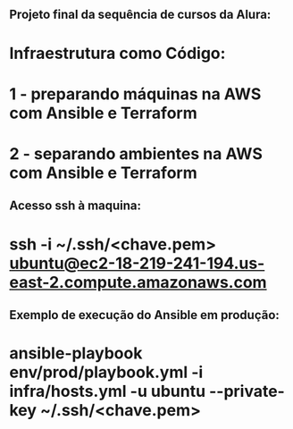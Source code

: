 ## Projeto final da sequência de cursos da Alura:
# Infraestrutura como Código:
# 1 - preparando máquinas na AWS com Ansible e Terraform
# 2 - separando ambientes na AWS com Ansible e Terraform

## Acesso ssh à maquina:
# ssh -i ~/.ssh/<chave.pem> ubuntu@ec2-18-219-241-194.us-east-2.compute.amazonaws.com

## Exemplo de execução do Ansible em produção:
# ansible-playbook env/prod/playbook.yml -i infra/hosts.yml -u ubuntu --private-key ~/.ssh/<chave.pem>

